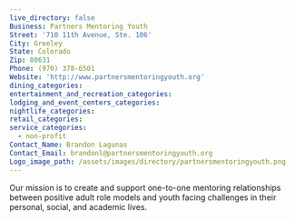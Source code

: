 ```yaml
---
live_directory: false
Business: Partners Mentoring Youth
Street: '710 11th Avenue, Ste. 106'
City: Greeley
State: Colorado
Zip: 80631
Phone: (970) 378-6501
Website: 'http://www.partnersmentoringyouth.org'
dining_categories:
entertainment_and_recreation_categories:
lodging_and_event_centers_categories:
nightlife_categories:
retail_categories:
service_categories:
  - non-profit
Contact_Name: Brandon Lagunas
Contact_Email: brandonl@partnersmentoringyouth.org
Logo_image_path: /assets/images/directory/partnersmentoringyouth.png
---
```


Our mission is to create and support one-to-one mentoring relationships between positive adult role models and youth facing challenges in their personal, social, and academic lives.
